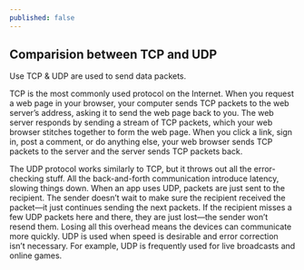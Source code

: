 ```yaml
---
published: false
---
```

## Comparision between TCP and UDP

Use TCP & UDP are used to send data packets.

TCP is the most commonly used protocol on the Internet. When you request a web page in your browser, your computer sends TCP packets to the web server’s address, asking it to send the web page back to you. The web server responds by sending a stream of TCP packets, which your web browser stitches together to form the web page. When you click a link, sign in, post a comment, or do anything else, your web browser sends TCP packets to the server and the server sends TCP packets back.

The UDP protocol works similarly to TCP, but it throws out all the error-checking stuff. All the back-and-forth communication introduce latency, slowing things down.
When an app uses UDP, packets are just sent to the recipient. The sender doesn’t wait to make sure the recipient received the packet—it just continues sending the next packets. If the recipient misses a few UDP packets here and there, they are just lost—the sender won’t resend them. Losing all this overhead means the devices can communicate more quickly. UDP is used when speed is desirable and error correction isn’t necessary. For example, UDP is frequently used for live broadcasts and online games.

